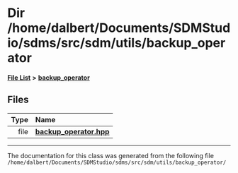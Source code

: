 
<NavBar active_item_id="2"/>

# Dir /home/dalbert/Documents/SDMStudio/sdms/src/sdm/utils/backup\_operator


[**File List**](files.md) **>** [**backup\_operator**](dir_e5da9301ce0d3402db8949e56416e9b7.md)











## Files

| Type | Name |
| ---: | :--- |
| file | [**backup\_operator.hpp**](backup__operator_8hpp.md) <br> |


















------------------------------
The documentation for this class was generated from the following file `/home/dalbert/Documents/SDMStudio/sdms/src/sdm/utils/backup_operator/`